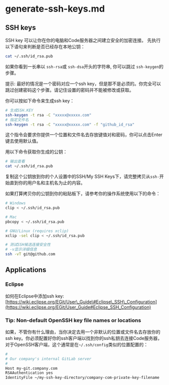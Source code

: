 # generate-ssh-keys.md

## SSH keys

SSH key 可以让你在你的电脑和Code服务器之间建立安全的加密连接。 先执行以下语句来判断是否已经存在本地公钥：

```bash
cat ~/.ssh/id_rsa.pub
```

如果你看到一长串以 `ssh-rsa`或 `ssh-dsa`开头的字符串, 你可以跳过 `ssh-keygen`的步骤。

提示: 最好的情况是一个密码对应一个ssh key，但是那不是必须的。你完全可以跳过创建密码这个步骤。请记住设置的密码并不能被修改或获取。

你可以按如下命令来生成ssh key：

```bash
# 生成SSH.KEY
ssh-keygen -t rsa -C "xxxxx@xxxxx.com"
# 指定文件名
ssh-keygen -t rsa -C "xxxxx@xxxxx.com" -f "github_id_rsa"
```

这个指令会要求你提供一个位置和文件名去存放键值对和密码，你可以点击Enter键去使用默认值。

用以下命令获取你生成的公钥：

```bash
# 输出查看
cat ~/.ssh/id_rsa.pub
```

复制这个公钥放到你的个人设置中的SSH/My SSH Keys下，请完整拷贝从`ssh-`开始直到你的用户名和主机名为止的内容。

如果打算拷贝你的公钥到你的粘贴板下，请参考你的操作系统使用以下的命令：

```bash
# Windows
clip < ~/.ssh/id_rsa.pub

# Mac
pbcopy < ~/.ssh/id_rsa.pub

# GNU/Linux (requires xclip)
xclip -sel clip < ~/.ssh/id_rsa.pub

# 测试SSH候选连接安全性
# -v显示详细信息
ssh -vT git@github.com
```

## Applications

### Eclipse

如何在Eclipse中添加ssh key: [https://wiki.eclipse.org/EGit/User\_Guide\#Eclipse\_SSH\_Configuration](https://wiki.eclipse.org/EGit/User_Guide#Eclipse_SSH_Configuration)

### Tip: Non-default OpenSSH key file names or locations

如果，不管你有什么理由，当你决定去用一个非默认的位置或文件名去存放你的ssh key。你必须配置好你的ssh客户端以找到你的ssh私钥去连接Code服务器，对于OpenSSH客户端，这个通常是在`~/.ssh/config`类似的位置配置的：

```bash
#
# Our company's internal GitLab server
#
Host my-git.company.com
RSAAuthentication yes
IdentityFile ~/my-ssh-key-directory/company-com-private-key-filename
```
